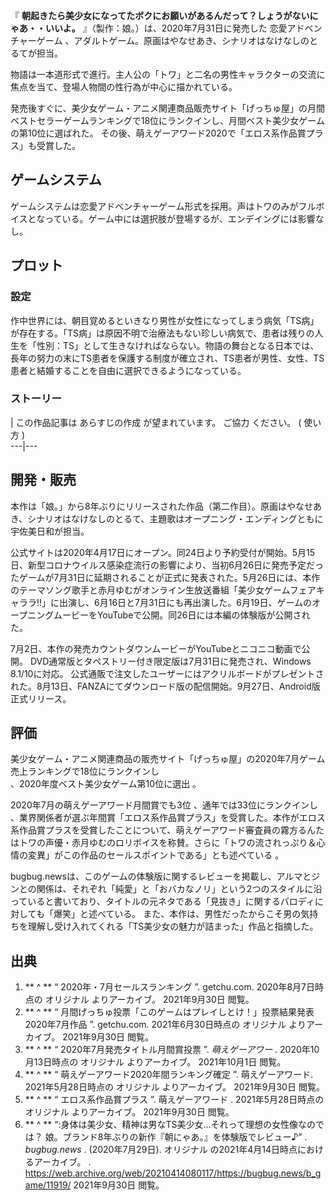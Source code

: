 『 **朝起きたら美少女になってたボクにお願いがあるんだって？しょうがないにゃあ・・いいよ。** 』（製作：娘。）は、2020年7月31日に発売した
恋愛アドベンチャーゲーム  、アダルトゲーム。原画はやなせあき、シナリオはなけなしのとるてが担当。

物語は一本道形式で進行。主人公の「トワ」と二名の男性キャラクターの交流に焦点を当て、登場人物間の性行為が中心に描かれている。

発売後すぐに、美少女ゲーム・アニメ関連商品販売サイト「げっちゅ屋」の月間ベストセラーゲームランキングで18位にランクインし、月間ベスト美少女ゲームの第10位に選ばれた。
その後、萌えゲーアワード2020で「エロス系作品賞プラス」も受賞した。

##  ゲームシステム  

ゲームシステムは恋愛アドベンチャーゲーム形式を採用。声はトワのみがフルボイスとなっている。ゲーム中には選択肢が登場するが、エンデイングには影響なし。

##  プロット  

###  設定  

作中世界には、朝目覚めるといきなり男性が女性になってしまう病気「TS病」が存在する。「TS病」は原因不明で治療法もない珍しい病気で、患者は残りの人生を「性別：TS」として生きなければならない。物語の舞台となる日本では、長年の努力の末にTS患者を保護する制度が確立され、TS患者が男性、女性、TS患者と結婚することを自由に選択できるようになっている。

###  ストーリー  

|  この作品記事は  あらすじの作成  が望まれています。  ご協力  ください。  (  使い方  )  
---|---  
  
##  開発・販売  

本作は「娘。」から8年ぶりにリリースされた作品（第二作目）。原画はやなせあき、シナリオはなけなしのとるて、主題歌はオープニング・エンディングともに宇佐美日和が担当。

公式サイトは2020年4月17日にオープン。同24日より予約受付が開始。5月15日、新型コロナウイルス感染症流行の影響により、当初6月26日に発売予定だったゲームが7月31日に延期されることが正式に発表された。5月26日には、本作のテーマソング歌手と赤月ゆむがオンライン生放送番組「美少女ゲームフェアキャララ!!」に出演し、6月16日と7月31日にも再出演した。6月19日、ゲームのオープニングムービーをYouTubeで公開。同26日には本編の体験版が公開された。

7月2日、本作の発売カウントダウンムービーがYouTubeとニコニコ動画で公開。 DVD通常版とタペストリー付き限定版は7月31日に発売され、Windows
8.1/10に対応。
公式通販で注文したユーザーにはアクリルボードがプレゼントされた。8月13日、FANZAにてダウンロード版の配信開始。9月27日、Android版正式リリース。

##  評価  

美少女ゲーム・アニメ関連商品の販売サイト「げっちゅ屋」の2020年7月ゲーム売上ランキングで18位にランクインし  
、2020年度ベスト美少女ゲーム第10位に選出    。

2020年7月の萌えゲーアワード月間賞でも3位    、通年では33位にランクインし  
、業界関係者が選ぶ年間賞「エロス系作品賞プラス」を受賞した。本作がエロス系作品賞プラスを受賞したことについて、萌えゲーアワード審査員の霧方るんたはトワの声優・赤月ゆむのロリボイスを称賛。さらに「トワの流されっぷり＆心情の変異」がこの作品のセールスポイントである」とも述べている
  。

bugbug.newsは、このゲームの体験版に関するレビューを掲載し、アルマとジンとの関係は、それぞれ「純愛」と「おバカなノリ」という2つのスタイルに沿っていると書いており、タイトルの元ネタである「見抜き」に関するパロディに対しても「爆笑」と述べている。
また、本作は、男性だったからこそ男の気持ちを理解し受け入れてくれる「TS美少女の魅力が詰まった」作品と指摘した。  

##  出典  

  1. ** ^  ** “  2020年・7月セールスランキング  ”. getchu.com. 2020年8月7日時点の  オリジナル  よりアーカイブ。  2021年9月30日  閲覧。 
  2. ** ^  ** “  月間げっちゅ投票「このゲームはプレイしとけ！」投票結果発表 2020年7月作品  ”. getchu.com. 2021年6月30日時点の  オリジナル  よりアーカイブ。  2021年9月30日  閲覧。 
  3. ** ^  ** “  2020年7月発売タイトル月間賞投票  ”. _萌えゲーアワー_ . 2020年10月13日時点の  オリジナル  よりアーカイブ。  2021年10月1日  閲覧。 
  4. ** ^  ** “  萌えゲーアワード2020年間ランキング確定  ”. 萌えゲーアワード. 2021年5月28日時点の  オリジナル  よりアーカイブ。  2021年9月30日  閲覧。 
  5. ** ^  ** “  エロス系作品賞プラス  ”.  萌えゲーアワード  . 2021年5月28日時点の  オリジナル  よりアーカイブ。  2021年9月30日  閲覧。 
  6. ** ^  ** “:身体は美少女、精神は男なTS美少女…それって理想の女性像なのでは？ 娘。ブランド8年ぶりの新作『朝にゃあ。』を体験版でレビュー♪”  . _bugbug.news_ . (2020年7月29日).  オリジナル  の2021年4月14日時点におけるアーカイブ。  .  https://web.archive.org/web/20210414080117/https://bugbug.news/b_game/11919/  2021年9月30日  閲覧。 


